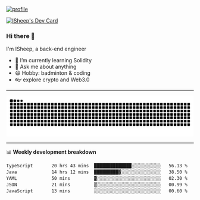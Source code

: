 [![profile](https://user-images.githubusercontent.com/54968314/208005045-e4b42f3b-833d-4242-bfcc-e764865553a2.svg)](https://www.calligrapher.ai/)

<a href="https://app.daily.dev/linziyang1106"><img src="https://api.daily.dev/devcards/v2/i4Spwx5Skx5FpTqWcwoit.png?r=kgx&type=wide" width="652" alt="ISheep's Dev Card"/></a>

### Hi there 🐏

I'm ISheep, a back-end engineer

- 🔭 I’m currently learning Solidity
- 💬 Ask me about anything
- 😄 Hobby: badminton & coding
- 👓 explore crypto and Web3.0

-------

![](https://raw.githubusercontent.com/ISheepp/ISheepp/output/github-contribution-grid-snake.svg)

-------

📊 **Weekly development breakdown**
<!--START_SECTION:waka-->

```txt
TypeScript       20 hrs 43 mins  ██████████████░░░░░░░░░░░   56.13 %
Java             14 hrs 12 mins  █████████▓░░░░░░░░░░░░░░░   38.50 %
YAML             50 mins         ▓░░░░░░░░░░░░░░░░░░░░░░░░   02.30 %
JSON             21 mins         ▒░░░░░░░░░░░░░░░░░░░░░░░░   00.99 %
JavaScript       13 mins         ░░░░░░░░░░░░░░░░░░░░░░░░░   00.60 %
```

<!--END_SECTION:waka-->
